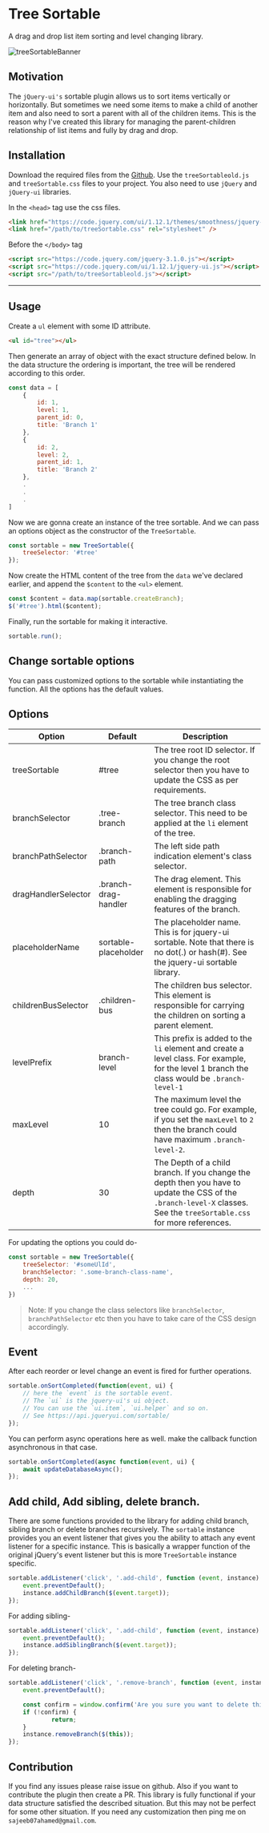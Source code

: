 # Tree Sortable
A drag and drop list item sorting and level changing library. 

![treeSortableBanner](https://user-images.githubusercontent.com/5783354/163663867-9a404565-1550-4eac-afb7-a1f50fddd7c8.gif)

## Motivation
The `jQuery-ui's` sortable plugin allows us to sort items vertically or horizontally. But sometimes we need some items to make a child of another item and also need to sort a parent with all of the children items.
This is the reason why I've created this library for managing the parent-children relationship of list items and fully by drag and drop.

## Installation
Download the required files from the [Github](https://github.com/ahamed/treeSortable/archive/refs/heads/master.zip). Use the `treeSortableold.js` and `treeSortable.css` files to your project.
You also need to use `jQuery` and `jQuery-ui` libraries.

In the `<head>` tag use the css files.
```html
<link href="https://code.jquery.com/ui/1.12.1/themes/smoothness/jquery-ui.css" rel="stylesheet" type="text/css" />
<link href="/path/to/treeSortable.css" rel="stylesheet" />
```

Before the `</body>` tag
```html
<script src="https://code.jquery.com/jquery-3.1.0.js"></script>
<script src="https://code.jquery.com/ui/1.12.1/jquery-ui.js"></script>
<script src="/path/to/treeSortableold.js"></script>
```

---

## Usage
Create a `ul` element with some ID attribute.

```html
<ul id="tree"></ul>
```

Then generate an array of object with the exact structure defined below.
In the data structure the ordering is important, the tree will be rendered according to this order.

```js
const data = [
	{
		id: 1,
		level: 1,
		parent_id: 0,
		title: 'Branch 1'
	},
	{
		id: 2,
		level: 2,
		parent_id: 1,
		title: 'Branch 2'
	},
	.
	.
	.
]
```

Now we are gonna create an instance of the tree sortable. And we can pass an options object as the constructor of the `TreeSortable`.


```js
const sortable = new TreeSortable({
	treeSelector: '#tree'
});
```

Now create the HTML content of the tree from the `data` we've declared earlier, and append the `$content` to the `<ul>` element.
```js
const $content = data.map(sortable.createBranch);
$('#tree').html($content);
```

Finally, run the sortable for making it interactive.

```js
sortable.run();
```

## Change sortable options
You can pass customized options to the sortable while instantiating the function. All the options has the default values.

## Options
| Option | Default | Description |
|--------| --------| ------------|
| treeSortable | #tree | The tree root ID selector. If you change the root selector then you have to update the CSS as per requirements.|
| branchSelector | .tree-branch | The tree branch class selector. This need to be applied at the `li` element of the tree.|
|branchPathSelector| .branch-path | The left side path indication element's class selector. |
|dragHandlerSelector| .branch-drag-handler| The drag element. This element is responsible for enabling the dragging features of the branch.|
|placeholderName| sortable-placeholder | The placeholder name. This is for jquery-ui sortable. Note that there is no dot(.) or hash(#). See the jquery-ui sortable library.|
|childrenBusSelector| .children-bus| The children bus selector. This element is responsible for carrying the children on sorting a parent element.|
|levelPrefix| branch-level| This prefix is added to the `li` element and create a level class. For example, for the level 1 branch the class would be `.branch-level-1`|
|maxLevel| 10 | The maximum level the tree could go. For example, if you set the `maxLevel` to `2` then the branch could have maximum `.branch-level-2`.|
|depth| 30 | The Depth of a child branch. If you change the depth then you have to update the CSS of the `.branch-level-X` classes. See the `treeSortable.css` for more references.|


For updating the options you could do-
```js
const sortable = new TreeSortable({
	treeSelector: '#someUlId',
	branchSelector: '.some-branch-class-name',
	depth: 20,
	...
})
```

>Note: If you change the class selectors like `branchSelector`, `branchPathSelector` etc then you have to take care of the CSS design accordingly.


## Event
After each reorder or level change an event is fired for further operations.
```js
sortable.onSortCompleted(function(event, ui) {
	// here the `event` is the sortable event.
	// The `ui` is the jquery-ui's ui object.
	// You can use the `ui.item`, `ui.helper` and so on.
	// See https://api.jqueryui.com/sortable/
});
```

You can perform async operations here as well. make the callback function asynchronous in that case.

```js
sortable.onSortCompleted(async function(event, ui) {
	await updateDatabaseAsync();
});
```

## Add child, Add sibling, delete branch.
There are some functions provided to the library for adding child branch, sibling branch or delete branches recursively.
The `sortable` instance provides you an event listener that gives you the ability to attach any event listener for a specific instance.
This is basically a wrapper function of the original jQuery's event listener but this is more `TreeSortable` instance specific.



```js
sortable.addListener('click', '.add-child', function (event, instance) {
	event.preventDefault();
	instance.addChildBranch($(event.target));
});
```

For adding sibling-

```js
sortable.addListener('click', '.add-child', function (event, instance) {
	event.preventDefault();
	instance.addSiblingBranch($(event.target));
});
```

For deleting branch-

```js
sortable.addListener('click', '.remove-branch', function (event, instance) {
	event.preventDefault();

	const confirm = window.confirm('Are you sure you want to delete this branch?');
	if (!confirm) {
			return;
	}
	instance.removeBranch($(this));
});
```

## Contribution
If you find any issues please raise issue on github. Also if you want to contribute the plugin then create a PR.
This library is fully functional if your data structure satisfied the described situation. But this may not be perfect for some other situation.
If you need any customization then ping me on `sajeeb07ahamed@gmail.com`.


